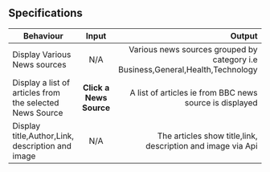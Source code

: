 ## Specifications
| Behaviour | Input | Output |
| --------------- | :----------:| --------: |
|Display Various News sources | N/A | Various news sources grouped by category i.e Business,General,Health,Technology|
|Display a list of articles from the selected News Source | **Click a News Source** | A list of articles ie from BBC news source is displayed|
|Display title,Author,Link, description and image | N/A | The articles show title,link, description and image via Api |

